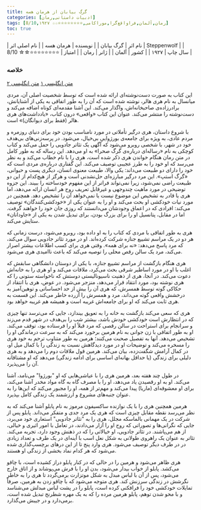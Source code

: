 ```yaml
---
title: گرگ بیابان از هرمان هسه
categories: [ادبیات داستانی,رمان]
tags: [رمان,آلمان,فراواقع‌گرا,موراکامی,⭐⭐⭐⭐⭐⭐⭐⭐☆☆ 8/10,۱۹۲۷]
toc: true
---
```


| نام اثر | گرگ بیابان |
| نویسنده | هرمان هسه |
| نام اصلی اثر | Steppenwolf  |
| سال چاپ | ۱۹۲۷ |
| کشور | آلمان |
| ژانر | رمان |
| امتیاز | ⭐⭐⭐⭐⭐⭐⭐⭐☆☆ 8/10 |

### خلاصه

[متن انگلیسی ۱](https://standardebooks.org/ebooks/hermann-hesse/steppenwolf/basil-creighton/text/harry-hallers-records)
[متن انگلیسی ۲](https://gutenberg.org/cache/epub/75756/pg75756-images.html)

این کتاب به صورت دست‌نوشته‌ای ارائه شده است که توسط شخصیت اصلی آن، مردی میانسال به نام هری هالر، نوشته شده است که آن را به طور اتفاقی به یکی از آشنایانش، برادرزاده‌ی صاحبخانه‌اش، واگذار می‌کند. این آشنا مقدمه‌ای کوتاه اضافه می‌کند و دست‌نوشته را منتشر می‌کند. عنوان این کتاب «واقعی» درون کتاب، «یادداشت‌های هری هالر (فقط برای دیوانگان)» است.

با شروع داستان، هری درگیر تأملاتی در مورد نامناسب بودن خود برای دنیای روزمره و مردم عادی، به ویژه برای جامعه‌ی بورژواییِ بی‌خیال، می‌شود. در پرسه‌زنی‌های بی‌هدف خود در شهر، با شخصی روبرو می‌شود که آگهی یک تئاتر جادویی را حمل می‌کند و کتاب کوچکی به نام «رساله‌ای درباره‌ی گرگ صحرا» به او می‌دهد. این رساله که به طور کامل در متن رمان هنگام خواندن هری ذکر شده است، هری را با نام خطاب می‌کند و به نظر می‌رسد که او خود را به طرز عجیبی توصیف می‌کند. این گفتاری درباره‌ی مردی است که خود را دارای دو طبیعت می‌داند: یکی والا، طبیعت معنوی انسان، دیگری پست و حیوانی، «گرگ استپ». این مرد درگیر مبارزه‌ای حل‌نشدنی است و هرگز از هیچ‌کدام از این دو طبیعت راضی نمی‌شود، زیرا نمی‌تواند فراتر از این مفهوم خودساخته را ببیند. این جزوه توضیحی در مورد ماهیت چندوجهی و غیرقابل تعریف روح هر انسان ارائه می‌دهد، اما هری یا قادر به تشخیص این موضوع نیست یا نمی‌خواهد آن را تشخیص دهد. همچنین در مورد نیات خودکشی او بحث می‌کند و او را به عنوان یکی از «خودکشی‌کنندگان» توصیف می‌کند: افرادی که در اعماق وجودشان می‌دانستند که روزی جان خود را خواهند گرفت. اما در مقابل، پتانسیل او را برای بزرگ بودن، برای تبدیل شدن به یکی از «جاودانان» ستایش می‌کند.


هری به طور اتفاقی با مردی که کتاب را به او داده بود، روبرو می‌شود، درست زمانی که هر دو در یک مراسم تشییع جنازه شرکت کرده‌اند. او در مورد تئاتر جادویی سوال می‌کند، که مرد پاسخ می‌دهد: «نه برای همه». وقتی هری برای کسب اطلاعات بیشتر اصرار می‌کند، مرد یک سالن رقص محلی را توصیه می‌کند که باعث ناامیدی هری می‌شود.


هری هنگام بازگشت از مراسم تشییع جنازه، با یکی از دوستان دانشگاهی سابقش که اغلب با او در مورد اساطیر شرقی بحث می‌کرد، ملاقات می‌کند و او هری را به خانه‌اش دعوت می‌کند. در آنجا، هری از ذهنیت ناسیونالیستی دوستش که ناخواسته ستونی را که هری نوشته بود، مورد انتقاد قرار می‌دهد، منزجر می‌شود. در عوض، هری با انتقاد از حکاکی گوته توسط همسرش، که هری آن را بیش از حد احساساتی و توهین‌آمیز به درخشش واقعی گوته می‌داند، مرد و همسرش را آزرده خاطر می‌کند. این قسمت به هری ثابت می‌کند که او برای جامعه‌اش غریبه است و همیشه هم غریبه خواهد بود.

هری که سعی می‌کند بازگشت به خانه را به تعویق بیندازد، جایی که می‌ترسد تنها چیزی که در انتظارش است خودکشی خودش باشد، بیشتر شب را بی‌هدف در شهر قدم می‌زند و سرانجام برای استراحت در سالن رقصی که مرد قبلاً او را فرستاده بود، توقف می‌کند. او به طور اتفاقی با زن جوانی به نام هرمین برخورد می‌کند که به سرعت درماندگی او را تشخیص می‌دهد. آنها به تفصیل صحبت می‌کنند؛ هرمین به طور متناوب ترحم به خود هری را مسخره می‌کند و توضیحات او در مورد دیدگاهش نسبت به زندگی را با کمال میل او، در کمال آرامش شگفت‌زده، بیان می‌کند. هرمین قول ملاقات دوم را می‌دهد و به هری دلیلی برای زندگی (یا حداقل بهانه‌ای اساسی برای ادامه زندگی) می‌دهد که او مشتاقانه آن را می‌پذیرد.

در طول چند هفته بعد، هرمین هری را با عیاشی‌هایی که او "بورژوا" می‌نامد، آشنا می‌کند. او به او رقصیدن یاد می‌دهد، او را با مصرف گاه به گاه مواد مخدر آشنا می‌کند، برای او معشوقه‌ای (ماریا) پیدا می‌کند و مهم‌تر از همه، او را مجبور می‌کند که این‌ها را به عنوان جنبه‌های مشروع و ارزشمند یک زندگی کامل بپذیرد.


هرمین همچنین هری را با یک نوازنده ساکسیفون مرموز به نام پابلو آشنا می‌کند که به نظر می‌رسد نقطه مقابل چیزی است که هری یک مرد جدی و متفکر می‌داند. پابلو پس از شرکت در یک مهمانی بالماسکه مجلل، هری را به "تئاتر جادویی" استعاری خود می‌برد، جایی که نگرانی‌ها و تصوراتی که روح او را آزار می‌دادند، در تعامل با امور اثیری و خیالی، از هم می‌پاشند. در تئاتر جادویی، او خیالاتی را که در ذهنش وجود دارد، تجربه می‌کند. تئاتر به عنوان یک راهروی طولانی به شکل نعل اسب با آینه‌ای در یک طرف و تعداد زیادی در در طرف دیگر توصیف می‌شود. هری وارد پنج تا از این درهای برچسب‌گذاری شده می‌شود که هر کدام نماد بخشی از زندگی او هستند.


هری ظاهر می‌شود و هرمین را در حالی که در کنار پابلو دراز کشیده است، با چاقو می‌کشد. پابلو از خواب بیدار می‌شود، بدن او را با فرش می‌پوشاند و از اتاق خارج می‌شود، پس از آن با لباس مبدل به شکل موتزارت برمی‌گردد تا هری را به خاطر نگرشش در زندگی سرزنش کند. هری متوجه می‌شود که با چاقو زدن به هرمین، صرفاً تمایلات خودکشی خود را فرافکنی کرده است، پابلو را در پشت لباس مبدلش می‌شناسد و با محو شدن توهم، پابلو هرمین مرده را که به یک مهره شطرنج تبدیل شده است، برمی‌دارد و در جیبش می‌گذارد.